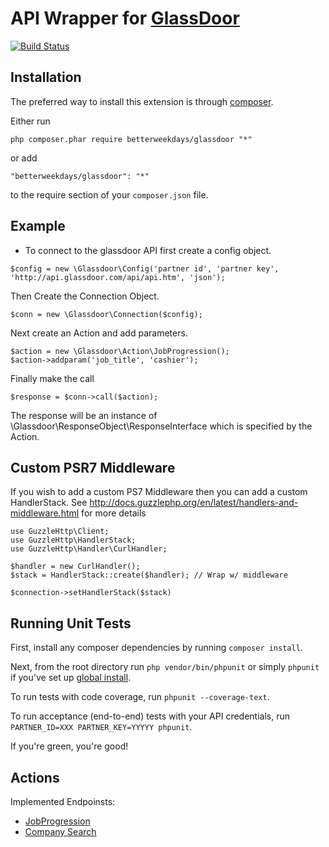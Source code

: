 # API Wrapper for [GlassDoor](http://www.glassdoor.com/api/index.htm)

[![Build Status](https://travis-ci.org/betterweekdays/glassdoor.svg)](https://travis-ci.org/betterweekdays/glassdoor)

## Installation

The preferred way to install this extension is through [composer](http://getcomposer.org/download/).

Either run

```
php composer.phar require betterweekdays/glassdoor "*"
```

or add

```
"betterweekdays/glassdoor": "*"
```

to the require section of your `composer.json` file.

## Example

* To connect to the glassdoor API first create a config object.

```
$config = new \Glassdoor\Config('partner id', 'partner key', 'http://api.glassdoor.com/api/api.htm', 'json');
```

Then Create the Connection Object.

```
$conn = new \Glassdoor\Connection($config);
```

Next create an Action and add parameters.

```
$action = new \Glassdoor\Action\JobProgression();
$action->addparam('job_title', 'cashier');
```

Finally make the call

```
$response = $conn->call($action);
```

The response will be an instance of \Glassdoor\ResponseObject\ResponseInterface
which is specified by the Action.

## Custom PSR7 Middleware

If you wish to add a custom PS7 Middleware then you can add a custom HandlerStack.  See http://docs.guzzlephp.org/en/latest/handlers-and-middleware.html for more details

```
use GuzzleHttp\Client;
use GuzzleHttp\HandlerStack;
use GuzzleHttp\Handler\CurlHandler;

$handler = new CurlHandler();
$stack = HandlerStack::create($handler); // Wrap w/ middleware

$connection->setHandlerStack($stack)
```

## Running Unit Tests
First, install any composer dependencies by running `composer install`.

Next, from the root directory run `php vendor/bin/phpunit` or simply `phpunit` 
if you've set up [global install](https://phpunit.de/manual/current/en/installation.html).

To run tests with code coverage, run `phpunit --coverage-text`.

To run acceptance (end-to-end) tests with your API credentials, run `PARTNER_ID=XXX PARTNER_KEY=YYYYY phpunit`.

If you're green, you're good!

## Actions

Implemented Endpoinsts:
 - [JobProgression](http://www.glassdoor.com/api/jobsApiActions.htm#JobProgression)
 - [Company Search](http://www.glassdoor.com/api/companiesApiActions.htm#CompanySearch)
